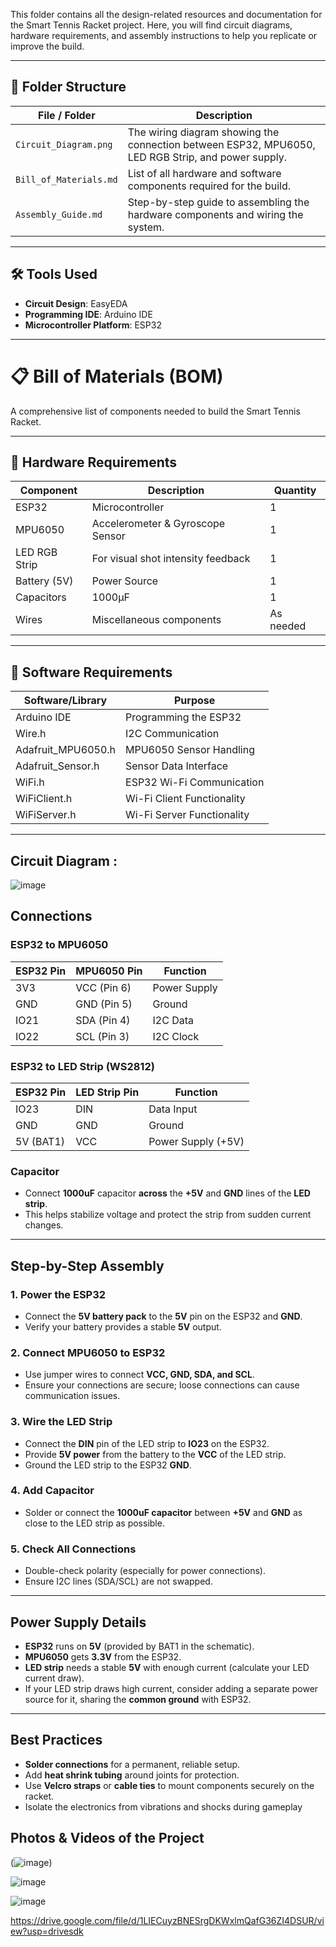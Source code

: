 This folder contains all the design-related resources and documentation for the Smart Tennis Racket project. Here, you will find circuit diagrams, hardware requirements, and assembly instructions to help you replicate or improve the build.

---

## 📁 Folder Structure

| File / Folder            | Description                                              |
|--------------------------|----------------------------------------------------------|
| `Circuit_Diagram.png`     | The wiring diagram showing the connection between ESP32, MPU6050, LED RGB Strip, and power supply. |
| `Bill_of_Materials.md`    | List of all hardware and software components required for the build. |
| `Assembly_Guide.md`       | Step-by-step guide to assembling the hardware components and wiring the system. |

---

## 🛠️ Tools Used
- **Circuit Design**: EasyEDA
- **Programming IDE**: Arduino IDE
- **Microcontroller Platform**: ESP32

---

# 📋 Bill of Materials (BOM)

A comprehensive list of components needed to build the Smart Tennis Racket.

---

## 🔹 Hardware Requirements

| Component               | Description                         | Quantity |
|-------------------------|-------------------------------------|----------|
| ESP32                   | Microcontroller                    | 1        |
| MPU6050                | Accelerometer & Gyroscope Sensor   | 1        |
| LED RGB Strip          | For visual shot intensity feedback | 1        |
| Battery (5V)           | Power Source                       | 1        |
| Capacitors           | 1000µF                      | 1        |
| Wires | Miscellaneous components        | As needed |

---

## 🔹 Software Requirements

| Software/Library        | Purpose                         |
|-------------------------|---------------------------------|
| Arduino IDE             | Programming the ESP32          |
| Wire.h                  | I2C Communication               |
| Adafruit_MPU6050.h      | MPU6050 Sensor Handling         |
| Adafruit_Sensor.h       | Sensor Data Interface           |
| WiFi.h                  | ESP32 Wi-Fi Communication       |
| WiFiClient.h            | Wi-Fi Client Functionality      |
| WiFiServer.h            | Wi-Fi Server Functionality      |

---

## Circuit Diagram : 

![image](https://github.com/user-attachments/assets/33419769-9524-431a-9cc0-07e09bf930fe)

## Connections

### ESP32 to MPU6050
| ESP32 Pin  | MPU6050 Pin | Function          |
|------------|-------------|-------------------|
| 3V3        | VCC (Pin 6) | Power Supply      |
| GND        | GND (Pin 5) | Ground            |
| IO21       | SDA (Pin 4) | I2C Data          |
| IO22       | SCL (Pin 3) | I2C Clock         |

### ESP32 to LED Strip (WS2812)
| ESP32 Pin  | LED Strip Pin | Function          |
|------------|---------------|-------------------|
| IO23       | DIN           | Data Input        |
| GND        | GND           | Ground            |
| 5V (BAT1)  | VCC           | Power Supply (+5V)|

### Capacitor
- Connect **1000uF** capacitor **across** the **+5V** and **GND** lines of the **LED strip**.
- This helps stabilize voltage and protect the strip from sudden current changes.

---

## Step-by-Step Assembly

### 1. **Power the ESP32**
- Connect the **5V battery pack** to the **5V** pin on the ESP32 and **GND**.
- Verify your battery provides a stable **5V** output.

### 2. **Connect MPU6050 to ESP32**
- Use jumper wires to connect **VCC, GND, SDA, and SCL**.
- Ensure your connections are secure; loose connections can cause communication issues.

### 3. **Wire the LED Strip**
- Connect the **DIN** pin of the LED strip to **IO23** on the ESP32.
- Provide **5V power** from the battery to the **VCC** of the LED strip.
- Ground the LED strip to the ESP32 **GND**.

### 4. **Add Capacitor**
- Solder or connect the **1000uF capacitor** between **+5V** and **GND** as close to the LED strip as possible.

### 5. **Check All Connections**
- Double-check polarity (especially for power connections).
- Ensure I2C lines (SDA/SCL) are not swapped.

---

## Power Supply Details

- **ESP32** runs on **5V** (provided by BAT1 in the schematic).
- **MPU6050** gets **3.3V** from the ESP32.
- **LED strip** needs a stable **5V** with enough current (calculate your LED current draw).
- If your LED strip draws high current, consider adding a separate power source for it, sharing the **common ground** with ESP32.

---

## Best Practices

- **Solder connections** for a permanent, reliable setup.
- Add **heat shrink tubing** around joints for protection.
- Use **Velcro straps** or **cable ties** to mount components securely on the racket.
- Isolate the electronics from vibrations and shocks during gameplay

## Photos & Videos of the Project

(![image](https://github.com/user-attachments/assets/733b7f64-188d-49b1-b0d4-37f2bbe2e856))

![image](https://github.com/user-attachments/assets/20c75e67-f229-46b3-85f7-1e360bcb4124)

![image](https://github.com/user-attachments/assets/db90b17f-2e56-49da-81dc-f40a206e7800)

https://drive.google.com/file/d/1LIECuyzBNESrgDKWxlmQafG36ZI4DSUR/view?usp=drivesdk




